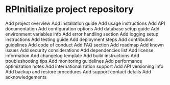 # RPInitialize project repository
Add project overview
Add installation guide
Add usage instructions
Add API documentation
Add configuration options
Add database setup guide
Add environment variables info
Add error handling section
Add logging setup instructions
Add testing guide
Add deployment steps
Add contribution guidelines
Add code of conduct
Add FAQ section
Add roadmap
Add known issues
Add security considerations
Add dependencies list
Add license information
Add changelog template
Add build instructions
Add troubleshooting tips
Add monitoring guidelines
Add performance optimization notes
Add internationalization support
Add API versioning info
Add backup and restore procedures
Add support contact details
Add acknowledgements
